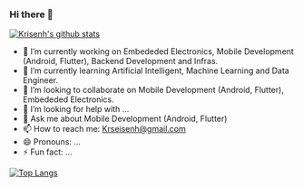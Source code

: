 ### Hi there 👋

[![Krisenh's github stats](https://github-readme-stats.vercel.app/api?username=3lVv0w?show_icons=true)](https://github.com/anuraghazra/github-readme-stats)

- 🔭 I’m currently working on Embededed Electronics, Mobile Development (Android, Flutter), Backend Development and Infras.
- 🌱 I’m currently learning Artificial Intelligent, Machine Learning and Data Engineer.
- 👯 I’m looking to collaborate on Mobile Development (Android, Flutter), Embededed Electronics.
- 🤔 I’m looking for help with ...
- 💬 Ask me about Mobile Development (Android, Flutter)
- 📫 How to reach me: Krseisenh@gmail.com
- 😄 Pronouns: ...
- ⚡ Fun fact: ...

[![Top Langs](https://github-readme-stats.vercel.app/api/top-langs/?username=3lVv0w)](https://github.com/anuraghazra/github-readme-stats)
